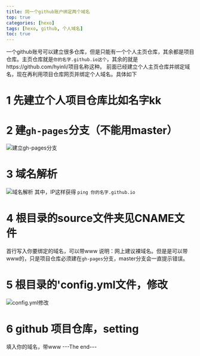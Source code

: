```yaml
---
title: 同一个github账户绑定两个域名
top: true
categories: [hexo]
tags: [hexo, github, 个人域名]
toc: true
---
```


一个github账号可以建立很多仓库，但是只能有一个个人主页仓库，其余都是项目仓库。主页仓库就是`你的名字.github.io这个`，其余的就是https://github.com/hyinli/项目名称这种。
前面已经建立个人主页仓库并绑定域名，现在再利用项目仓库网页并绑定个人域名。具体如下
# 1 先建立个人项目仓库比如名字kk
# 2 建`gh-pages`分支（不能用master）
![建立gh-pages分支](https://upload-images.jianshu.io/upload_images/7976641-3a8c25bdb79f5fce.png?imageMogr2/auto-orient/strip%7CimageView2/2/w/1240)
# 3 域名解析
![域名解析](https://upload-images.jianshu.io/upload_images/7976641-fb1673e5a704fce4.png?imageMogr2/auto-orient/strip%7CimageView2/2/w/1240)
其中，IP这样获得
`ping 你的名字.github.io`
# 4 根目录的source文件夹见CNAME文件
首行写入你要绑定的域名，可以带www
说明：网上建议裸域名。但是是可以带www的，只是项目仓库必须建在`gh-pages`分支，master分支会一直提示错误。
# 5 根目录的'config.yml文件，修改
![config.yml修改](https://upload-images.jianshu.io/upload_images/7976641-1bbe5d185b4a7703.png?imageMogr2/auto-orient/strip%7CimageView2/2/w/1240)
# 6 github 项目仓库，setting
填入你的域名，带www
---The end---



